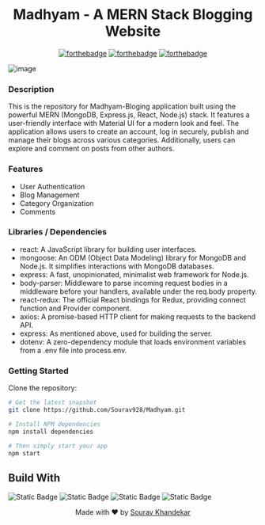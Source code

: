 <h1 align = 'center'>
  Madhyam - A MERN Stack Blogging Website
</h1>
<div align = 'center'>
              
[![forthebadge](http://forthebadge.com/images/badges/built-with-love.svg)](http://forthebadge.com)
[![forthebadge](https://forthebadge.com/images/badges/made-with-javascript.svg)](https://forthebadge.com)
[![forthebadge](https://forthebadge.com/images/badges/check-it-out.svg)](https://forthebadge.com)

</div>

![image](https://github.com/Sourav928/Story2/assets/76393038/5620eef2-24c6-441c-ba20-505ab617f05d)

 <h3>Description</h3>
 This is the repository for Madhyam-Bloging application built using the powerful MERN (MongoDB, Express.js, React, Node.js) stack. It features a user-friendly interface with Material UI for a modern look and feel. The application allows users to create an account, log in securely, publish and manage their blogs across various categories. Additionally, users can explore and comment on posts from other authors.

 <h3>Features</h3>
 <ul>
   <li>User Authentication</li>
   <li>Blog Management</li>
   <li>Category Organization</li>
   <li>Comments</li>
 </ul>

 <h3>Libraries / Dependencies</h3>
 <ul>
    <li>react: A JavaScript library for building user interfaces.</li>
    <li>mongoose: An ODM (Object Data Modeling) library for MongoDB and Node.js. It simplifies interactions with MongoDB databases.</li>
    <li>express: A fast, unopinionated, minimalist web framework for Node.js.</li>
    <li>body-parser: Middleware to parse incoming request bodies in a middleware before your handlers, available under the req.body property.</li>
    <li>react-redux: The official React bindings for Redux, providing connect function and Provider component.</li>
    <li>axios: A promise-based HTTP client for making requests to the backend API.</li>
    <li>express: As mentioned above, used for building the server.</li>
    <li>dotenv: A zero-dependency module that loads environment variables from a .env file into process.env.</li>
 </ul>

 <h3>Getting Started </h3>

Clone the repository:

```bash
# Get the latest snapshot
git clone https://github.com/Sourav928/Madhyam.git

# Install NPM dependencies
npm install dependencies

# Then simply start your app
npm start
```

## Build With

![Static Badge](https://img.shields.io/badge/MongoDB-%2347A248?style=plastic&logo=mongodb&labelColor=black)
![Static Badge](https://img.shields.io/badge/Express-%23000000?style=plastic&logo=express&labelColor=black)
![Static Badge](https://img.shields.io/badge/React-%2361DAFB?style=plastic&logo=react&labelColor=black)
![Static Badge](https://img.shields.io/badge/Nodejs-%23339933?style=plastic&logo=nodedotjs&labelColor=black)

<p align="center"> Made with ❤ by <a href="https://github.com/Prakhar2100">Sourav Khandekar</a></p>
